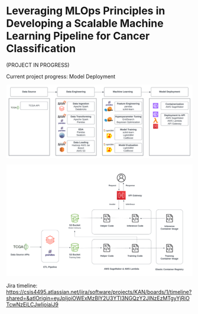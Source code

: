 # Leveraging MLOps Principles in Developing a Scalable Machine Learning Pipeline for Cancer Classification

(PROJECT IN PROGRESS)

Current project progress: Model Deployment

![workflow](/img/MLOps_Workflow.png "MLOps Workflow")

![architecture](/img/MLOps_Architecture.png "MLOps Architecture")

Jira timeline: https://csis4495.atlassian.net/jira/software/projects/KAN/boards/1/timeline?shared=&atlOrigin=eyJpIjoiOWExMzBlY2U3YTI3NGQzY2JlNzEzMTgyYjRiOTcwNzEiLCJwIjoiaiJ9
